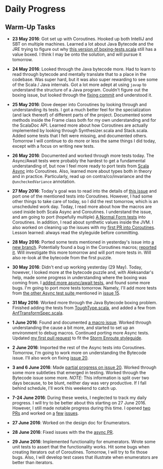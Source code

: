 # Daily Progress

## Warm-Up Tasks 
- **23 May 2016**: Got set up with Coroutines. Hooked up both IntelliJ and SBT on multiple machines. Learned a lot about Java Bytecode and the JRE trying to figure out why [this version of boxing-tests.scala](https://github.com/storm-enroute/coroutines/blob/487e58d0cc2b85e0b4253d1b7baf70bb01c11241/src/test/scala/org/coroutines/boxing-tests.scala) still has a value boxed. I think I may be onto the solution, and will pursue it tomorrow. 

- **24 May 2016**: Looked through the Java bytecode more. Had to learn to read through bytecode and mentally translate that to a place in the codebase. Was super hard, but it was also super rewarding to see some of the Scala / Java internals. Got a lot more adept at using `javap` to understand the structure of a Java program. Couldn't figure out the boxing issue, but looked through the [fixing commit](https://github.com/storm-enroute/coroutines/commit/008db410f07d28b4e0d05e9169be7e5289468793) and understood it.

- **25 May 2016**: Dove deeper into Coroutines by looking through and understanding its tests. I got a much better feel for the specialization (and lack thereof) of different parts of the project. Documented some methods inside the Frame class both for my own understanding and for the ScalaDoc API. Learned more about how Coroutines are actually implemented by looking through Synthesizer.scala and Stack.scala. Added some tests that I felt were missing, and documented others. Tomorrow I will continue to do more or less the same things I did today, except with a focus on writing new tests.

- **26 May 2016**: Documented and worked through more tests today. The Async/Await tests were probably the hardest to get a fundamental understanding of, but now I feel more ready to port tests from [Scala Async](https://github.com/scala/async) into Coroutines. Also, learned more about types both in theory and in practice. Particularly, read up on contra/co/invariance and the `@uncheckedVariance` annotation.
 
- **27 May 2016**: Today's goal was to read into the details of [this issue](https://github.com/storm-enroute/coroutines/issues/15) and port one of the mentioned tests into Coroutines. However, I had some other things to take care of today, so I did the rest tomorrow, which is an unscheduled work day. Today, I read more about how the macros are used inside both Scala Async and Coroutines. I understand the issue, and am going to port (hopefully multiple) [A Normal Form tests](https://github.com/scala/async/blob/master/src/test/scala/scala/async/run/anf/AnfTransformSpec.scala) into Coroutines. In addition, I read about synthetic values inside the JVM. I also worked on cleaning up the issues with my [first PR into Coroutines](https://github.com/storm-enroute/coroutines/pull/18). Lesson learned: always read the styleguide before committing. 

- **28 May 2016**: Ported some tests mentioned in yesterday's issue into [a new branch](https://github.com/smithjessk/coroutines/tree/add-async-tests). Potentially found a bug in the Coroutines macros; [reported it](https://github.com/storm-enroute/coroutines/issues/19). Will investigate this more tomorrow and will port more tests in. Will also re-look at the bytecode from the first puzzle.

- **30 May 2016**: Didn't end up working yesterday (29 May). Today, however, I looked more at the bytecode puzzle and, with Aleksandar's help, made some progress in understanding where the boxing was coming from. I [added more async/await tests](https://github.com/smithjessk/coroutines/commit/7b62eddcae33f2f88ef6140ab08383f4b6832774), and found some more bugs. I'm going to port more tests tomorrow. Namely, I'll add more tests from [the other Async test suite ](https://github.com/smithjessk/coroutines/commit/7b62eddcae33f2f88ef6140ab08383f4b6832774) mentioned in [issue 15](https://github.com/storm-enroute/coroutines/issues/15). 

- **31 May 2016**: Worked more through the Java Bytecode boxing problem. Finished adding the tests from [ToughType.scala](https://github.com/scala/async/blob/master/src/test/scala/scala/async/run/toughtype/ToughType.scala), and added a few from [AnfTransformSpec.scala](https://github.com/scala/async/blob/master/src/test/scala/scala/async/run/anf/AnfTransformSpec.scala). 

- **1 June 2016**: Found and documented [a macro issue](https://github.com/storm-enroute/coroutines/issues/20). Worked through understanding the cause a bit more, and started to set up an environment to debug macros. Continued porting more Async tests. Updated [my first pull request](https://github.com/storm-enroute/coroutines/pull/18) to fit the [Storm Enroute styleguide](http://storm-enroute.com/dev/styleguide/). 

- **2 June 2016**: Imported the rest of the Async tests into Coroutines. Tomorrow, I'm going to work more on understanding the Bytecode issue. I'll also work on fixing [issue 20](https://github.com/storm-enroute/coroutines/issues/20). 

- **3 and 6 June 2016**: Made [partial progress on issue 20](https://github.com/storm-enroute/coroutines/issues/20#issuecomment-224004035). Worked through some more subtleties that emerged in testing. Worked through the Bytecode issue some more. *NOTE*: This information is split over two days because, to be blunt, neither day was very productive. If I fall behind schedule, I'll work this weekend to catch up. 

- **7-24 June 2016**: During these weeks, I neglected to track my daily progress. I will try to be better about this starting on 27 June 2016. However, I still made notable progress during this time. I opened [two](https://github.com/storm-enroute/coroutines/pull/22) [PRs](https://github.com/storm-enroute/coroutines/pull/23) and worked on [a](https://github.com/storm-enroute/coroutines/issues/25) [few](https://github.com/storm-enroute/coroutines/issues/24) [issues](https://github.com/storm-enroute/coroutines/issues/20). 

- **27 June 2016**: Worked on the design doc for Enumerators.

- **28 June 2016**: Fixed issues with the the [async PR](https://github.com/storm-enroute/coroutines/pull/23). 

- **29 June 2016**: Implemented functionality for enumerators. Wrote some unit tests to assert that the functionality works. Hit some bugs when creating Iterators out of Coroutines. Tomorrow, I will try to fix those bugs. Also, I will develop test cases that illustrate when enumerators are better than iterators.
